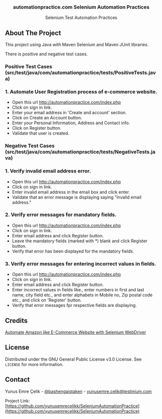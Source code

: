 <div id="top"></div>

<br />
<div align="center">
  <h3 align="center">automationpractice.com Selenium Automation Practices</h3>

  <p align="center">
    Selenium Test Automation Practices
  </p>
</div>


## About The Project

This project using Java with Maven Selenium and Maven JUnit libraries.

There is positive and negative test cases.

### Positive Test Cases (src/test/java/com/automationpractice/tests/PositiveTests.java)

### 1. Automate User Registration process of e-commerce website.
* Open this url  http://automationpractice.com/index.php
* Click on sign in link.
* Enter your email address in 'Create and account' section.
* Click on Create an Account button.
* Enter your Personal Information, Address and Contact info.
* Click on Register button.
* Validate that user is created.

### Negative Test Cases (src/test/java/com/automationpractice/tests/NegativeTests.java)

### 1. Verify invalid email address error.
* Open this url  http://automationpractice.com/index.php
* Click on sign in link.
* Enter invalid email address in the email box and click enter.
* Validate that an error message is displaying saying "Invalid email address."

### 2. Verify error messages for mandatory fields.
* Open this url  http://automationpractice.com/index.php
* Click on sign in link.
* Enter email address and click Register button.
* Leave the mandatory fields (marked with *) blank and click Register button.
* Verify that error has been displayed for the mandatory fields.

### 3. Verify error messages for entering incorrect values in fields.
* Open this url  http://automationpractice.com/index.php
* Click on sign in link.
* Enter email address and click Register button.
* Enter incorrect values in fields like., enter numbers in first and last name, city field etc., and enter alphabets in Mobile no, Zip postal code etc., and click on 'Register' button.
* Verify that error messages fpr respective fields are displaying.

## Credits

[Automate Amazon like E-Commerce Website with Selenium WebDriver](https://www.techlistic.com/2020/06/automate-ecommerce-website.html )

## License
Distributed under the GNU General Public License v3.0 License. See `LICENSE` for more information.


## Contact

Yunus Emre Çelik - [@bashengaistaken](https://twitter.com/bashengaistaken) - yunusemre.celik@testinium.com

Project Link: [https://github.com/yunusemrecelikk/SeleniumAutomationPractice](https://github.com/yunusemrecelikk/SeleniumAutomationPractice)
